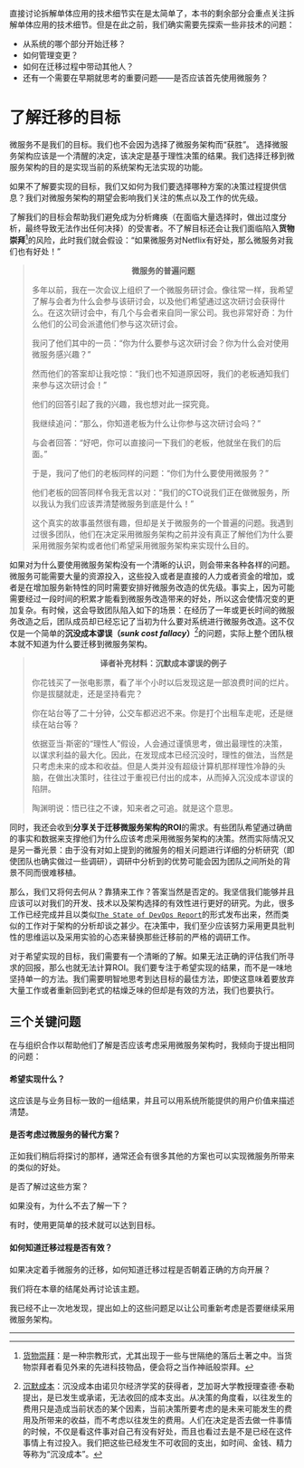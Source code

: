 直接讨论拆解单体应用的技术细节实在是太简单了，本书的剩余部分会重点关注拆解单体应用的技术细节。但是在此之前，我们确实需要先探索一些非技术的问题：

* 从系统的哪个部分开始迁移？
* 如何管理变更？
* 如何在迁移过程中带动其他人？
* 还有一个需要在早期就思考的重要问题——是否应该首先使用微服务？

# 了解迁移的目标
微服务不是我们的目标。我们也不会因为选择了微服务架构而“获胜”。 选择微服务架构应该是一个清醒的决定，该决定是基于理性决策的结果。我们选择迁移到微服务架构的目的是实现当前的系统架构无法实现的功能。

如果不了解要实现的目标，我们又如何为我们要选择哪种方案的决策过程提供信息？我们对微服务架构的期望会影响我们关注的焦点以及工作的优先级。

了解我们的目标会帮助我们避免成为分析瘫痪（在面临大量选择时，做出过度分析，最终导致无法作出任何决择）的受害者。不了解目标还会让我们面临陷入**货物崇拜**[^译注1]的风险，此时我们就会假设：“如果微服务对Netflix有好处，那么微服务对我们也有好处！”

> **<div align="center">微服务的普遍问题</div>**
> 
> 多年以前，我在一次会议上组织了一个微服务研讨会。像往常一样，我希望了解与会者为什么会参与该研讨会，以及他们希望通过这次研讨会获得什么。在这次研讨会中，有几个与会者来自同一家公司。我也非常好奇：为什么他们的公司会派遣他们参与这次研讨会。
> 
> 我问了他们其中的一员：“你为什么要参与这次研讨会？你为什么会对使用微服务感兴趣？”
> 
> 然而他们的答案却让我吃惊：“我们也不知道原因呀，我们的老板通知我们来参与这次研讨会！”
> 
> 他们的回答引起了我的兴趣，我也想对此一探究竟。
> 
> 我继续追问：“那么，你知道老板为什么让你参与这次研讨会吗？”
> 
> 与会者回答：“好吧，你可以直接问一下我们的老板，他就坐在我们的后面。” 
> 
> 于是，我问了他们的老板同样的问题：“你们为什么要使用微服务？”
> 
> 他们老板的回答同样令我无言以对：“我们的CTO说我们正在做微服务，所以我认为我们应该弄清楚微服务到底是什么！”
> 
> 
> 这个真实的故事虽然很有趣，但却是关于微服务的一个普遍的问题。我遇到过很多团队，他们在决定采用微服务架构之前并没有真正了解他们为什么要采用微服务架构或者他们希望采用微服务架构来实现什么目的。

如果对为什么要使用微服务架构没有一个清晰的认识，则会带来各种各样的问题。微服务可能需要大量的资源投入，这些投入或者是直接的人力或者资金的增加，或者是在增加服务新特性的同时需要安排好微服务改造的优先级。事实上，因为可能需要经过一段时间的积累才能看到微服务改造带来的好处，所以这会使情况变的更加复杂。有时候，这会导致团队陷入如下的场景：在经历了一年或更长时间的微服务改造之后，团队成员却已经忘记了当初为什么要对系统进行微服务改造。这不仅仅是一个简单的**沉没成本谬误（*sunk cost fallacy*）**[^译注2]的问题，实际上整个团队根本就不知道为什么要迁移到微服务架构。

> **<div align="center">译者补充材料：沉默成本谬误的例子</div>**
> 
> 你花钱买了一张电影票，看了半个小时以后发现这是一部浪费时间的烂片。你是拔腿就走，还是坚持看完？
>
> 你在站台等了二十分钟，公交车都迟迟不来。你是打个出租车走呢，还是继续在站台等？
> 
> 依据亚当·斯密的“理性人”假设，人会通过谨慎思考，做出最理性的决策，以谋求利益的最大化。因此，在发现成本已经沉没时，理性的做法，当然是只考虑未来的成本和收益。但是人类并没有超级计算机那样理性冷静的头脑，在做出决策时，往往过于重视已付出的成本，从而掉入沉没成本谬误的陷阱。
>
> 陶渊明说：悟已往之不谏，知来者之可追。就是这个意思。


同时，我还会收到**分享关于迁移微服务架构的ROI**的需求。有些团队希望通过确凿的事实和数据来支撑他们为什么应该考虑采用微服务架构的决策。然而实际情况又是另一番光景：由于没有对如上提到的微服务的相关问题进行详细的分析研究（即使团队也确实做过一些调研），调研中分析到的优势可能会因为团队之间所处的背景不同而很难移植。

那么，我们又将何去何从？靠猜来工作？答案当然是否定的。我坚信我们能够并且应该可以对我们的开发、技术以及架构选择的有效性进行更好的研究。为此，很多工作已经完成并且以类似[`The State of DevOps Report`](https://cloud.google.com/devops/state-of-devops/)的形式发布出来，然而类似的工作对于架构的分析却谈之甚少。在决策中，我们至少应该努力采用更具批判性的思维运以及采用实验的心态来替换那些迁移前的严格的调研工作。

对于希望实现的目标，我们需要有一个清晰的了解。如果无法正确的评估我们所寻求的回报，那么也就无法计算ROI。我们要专注于希望实现的结果，而不是一味地坚持单一的方法。我们需要明智地思考到达目标的最佳方法，即使这意味着要放弃大量工作或者重新回到老式的枯燥乏味的但却是有效的方法，我们也要执行。

## 三个关键问题
在与组织合作以帮助他们了解是否应该考虑采用微服务架构时，我倾向于提出相同的问题：

#### 希望实现什么？
这应该是与业务目标一致的一组结果，并且可以用系统所能提供的用户价值来描述清楚。

#### 是否考虑过微服务的替代方案？
正如我们稍后将探讨的那样，通常还会有很多其他的方案也可以实现微服务所带来的类似的好处。

是否了解过这些方案？

如果没有，为什么不去了解一下？

有时，使用更简单的技术就可以达到目标。

#### 如何知道迁移过程是否有效？
如果决定着手微服务的迁移，如何知道迁移过程是否朝着正确的方向开展？

我们将在本章的结尾处再讨论该主题。

我已经不止一次地发现，提出如上的这些问题足以让公司重新考虑是否要继续采用微服务架构。

---

[^译注1]: [货物崇拜](https://baike.baidu.com/item/%E8%B4%A7%E7%89%A9%E5%B4%87%E6%8B%9C/5251296)：是一种宗教形式，尤其出现于一些与世隔绝的落后土著之中。当货物崇拜者看见外来的先进科技物品，便会将之当作神祇般崇拜。

[^译注2]: [沉默成本](https://baike.baidu.com/item/%E6%B2%89%E6%B2%A1%E6%88%90%E6%9C%AC/5740352)：沉没成本由诺贝尔经济学奖的获得者，芝加哥大学教授理查德·泰勒提出，是已发生或承诺，无法收回的成本支出。从决策的角度看，以往发生的费用只是造成当前状态的某个因素，当前决策所要考虑的是未来可能发生的费用及所带来的收益，而不考虑以往发生的费用。人们在决定是否去做一件事情的时候，不仅是看这件事对自己有没有好处，而且也看过去是不是已经在这件事情上有过投入。我们把这些已经发生不可收回的支出，如时间、金钱、精力等称为“沉没成本”。
